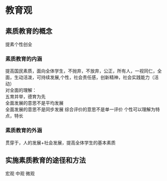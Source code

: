 # 教育观
## 素质教育的概念
提素个性创全
### 素质教育的内涵
提高国民素质，面向全体学生，不抛弃，不放弃，公正，所有人，一视同仁，全面，生动活泼，可持续发展,个性，社会责任感，创新精神，社会实践能力（活动）  
对全面的理解：  
五育并举，德育为先  
全面发展的意思不是平均发展  
全面发展的意思不是同步发展
综合评价的意思不是单一评价
个性可以理解为特点，特长
### 素质教育的外涵
贯穿于，人的发展+社会发展，提高全体学生的基本素质  
## 实施素质教育的途径和方法
宏观
中观
微观
